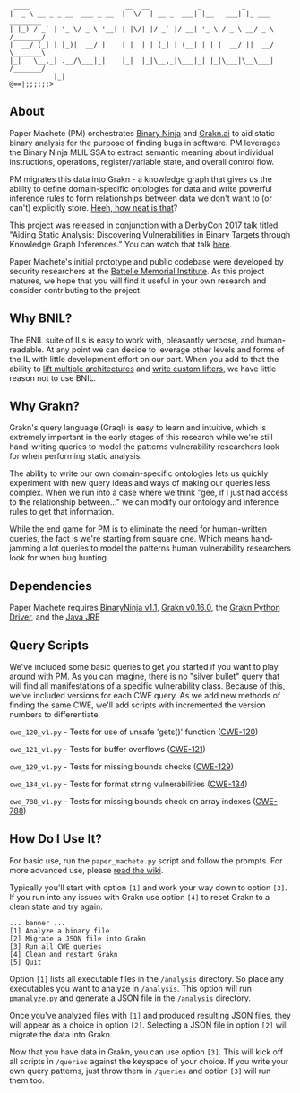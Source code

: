      ____                        __  __            _          _           
    |  _ \ __ _ _ __  ___ _ __  |  \/  | __ _  ___| |__   ___| |_ ___     ________
    | |_) / _` | '_ \/ _ \ '__| | |\/| |/ _` |/ __| '_ \ / _ \ __/ _ \   /_______/
    |  __/ (_| | |_)|  __/ |    | |  | | (_| | (__| | | |  __/ ||  __/   \_______\
    |_|   \__,_| .__/\___|_|    |_|  |_|\__,_|\___|_| |_|\___|\__\___|   /_______/
               |_|                                                      @==|;;;;;;>

## About
Paper Machete (PM) orchestrates [Binary Ninja](https://binary.ninja) and [Grakn.ai](https://grakn.ai) to aid static binary analysis for the purpose of finding bugs in software. PM leverages the Binary Ninja MLIL SSA to extract semantic meaning about individual instructions, operations, register/variable state, and overall control flow.

PM migrates this data into Grakn - a knowledge graph that gives us the ability to define domain-specific ontologies for data and write powerful inference rules to form relationships between data we don't want to (or can't) explicitly store. [Heeh, how neat is that](https://www.youtube.com/watch?v=Hm3JodBR-vs)?

This project was released in conjunction with a DerbyCon 2017 talk titled "Aiding Static Analysis: Discovering Vulnerabilities in Binary Targets through Knowledge Graph Inferences." You can watch that talk [here](http://www.irongeek.com/i.php?page=videos/derbycon7/t116-aiding-static-analysis-discovering-vulnerabilities-in-binary-targets-through-knowledge-graph-inferences-john-toterhi). 

Paper Machete's initial prototype and public codebase were developed by security researchers at the [Battelle Memorial Institute](https://www.battelle.org/government-offerings/national-security/cyber/mission-focused-tools). As this project matures, we hope that you will find it useful in your own research and consider contributing to the project.

## Why BNIL?
The BNIL suite of ILs is easy to work with, pleasantly verbose, and human-readable. At any point we can decide to leverage other levels and forms of the IL with little development effort on our part. When you add to that the ability to [lift multiple architectures](https://binary.ninja/faq/) and [write custom lifters](https://github.com/joshwatson/binaryninja-msp430), we have little reason not to use BNIL.

## Why Grakn?
Grakn's query language (Graql) is easy to learn and intuitive, which is extremely important in the early stages of this research while we're still hand-writing queries to model the patterns vulnerability researchers look for when performing static analysis. 

The ability to write our own domain-specific ontologies lets us quickly experiment with new query ideas and ways of making our queries less complex. When we run into a case where we think "gee, if I just had access to the relationship between..." we can modify our ontology and inference rules to get that information.

While the end game for PM is to eliminate the need for human-written queries, the fact is we're starting from square one. Which means hand-jamming a lot queries to model the patterns human vulnerability researchers look for when bug hunting.

## Dependencies
Paper Machete requires [BinaryNinja v1.1](https://binary.ninja), [Grakn v0.16.0](https://github.com/graknlabs/grakn/releases/tag/v0.16.0), the [Grakn Python Driver](http://github.com/graknlabs/grakn-python), and the [Java JRE](http://www.oracle.com/technetwork/java/javase/downloads/index.html)


## Query Scripts
We've included some basic queries to get you started if you want to play around with PM. As you can imagine, there is no "silver bullet" query that will find all manifestations of a specific vulnerability class. Because of this, we've included versions for each CWE query. As we add new methods of finding the same CWE, we'll add scripts with incremented the version numbers to differentiate. 

`cwe_120_v1.py` - Tests for use of unsafe 'gets()' function ([CWE-120](https://cwe.mitre.org/data/definitions/120.html))

`cwe_121_v1.py` - Tests for buffer overflows ([CWE-121](https://cwe.mitre.org/data/definitions/121.html))

`cwe_129_v1.py` - Tests for missing bounds checks ([CWE-129](https://cwe.mitre.org/data/definitions/129.html))

`cwe_134_v1.py` - Tests for format string vulnerabilities ([CWE-134](https://cwe.mitre.org/data/definitions/134.html))

`cwe_788_v1.py` - Tests for missing bounds check on array indexes ([CWE-788](https://cwe.mitre.org/data/definitions/788.html))

## How Do I Use It?

For basic use, run the `paper_machete.py` script and follow the prompts. For more advanced use, please [read the wiki](https://github.com/cetfor/PaperMachete/wiki).

Typically you'll start with option `[1]` and work your way down to option `[3]`. If you run into any issues with Grakn use option `[4]` to reset Grakn to a clean state and try again.
```
... banner ...
[1] Analyze a binary file
[2] Migrate a JSON file into Grakn
[3] Run all CWE queries
[4] Clean and restart Grakn
[5] Quit
```

Option `[1]` lists all executable files in the `/analysis` directory. So place any executables you want to analyze in `/analysis`. This option will run `pmanalyze.py` and generate a JSON file in the `/analysis` directory.

Once you've analyzed files with `[1]` and produced resulting JSON files, they will appear as a choice in option `[2]`. Selecting a JSON file in option `[2]` will migrate the data into Grakn.

Now that you have data in Grakn, you can use option `[3]`. This will kick off all scripts in `/queries` against the keyspace of your choice. If you write your own query patterns, just throw them in `/queries` and option `[3]` will run them too.
